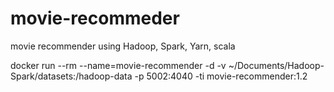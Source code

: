 # movie-recommeder
movie recommender using Hadoop, Spark, Yarn, scala

docker run --rm --name=movie-recommender -d -v ~/Documents/Hadoop-Spark/datasets:/hadoop-data -p 5002:4040 -ti movie-recommender:1.2
